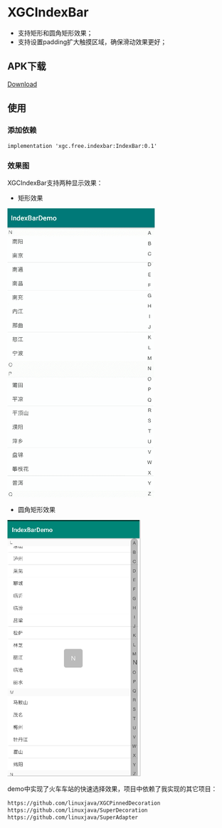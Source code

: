 # XGCIndexBar

- 支持矩形和圆角矩形效果；
- 支持设置padding扩大触摸区域，确保滑动效果更好；

## APK下载
[Download](https://github.com/linuxjava/XGCIndexBar/raw/master/apk/app-debug.apk)

## 使用
### 添加依赖
```xml
implementation 'xgc.free.indexbar:IndexBar:0.1'
```
### 效果图
XGCIndexBar支持两种显示效果：
- 矩形效果

![image](https://github.com/linuxjava/XGCIndexBar/raw/master/screenshot/1.gif)
- 圆角矩形效果

![image](https://github.com/linuxjava/XGCIndexBar/raw/master/screenshot/2.png)

demo中实现了火车车站的快速选择效果，项目中依赖了我实现的其它项目：

```
https://github.com/linuxjava/XGCPinnedDecoration
https://github.com/linuxjava/SuperDecoration
https://github.com/linuxjava/SuperAdapter
```




